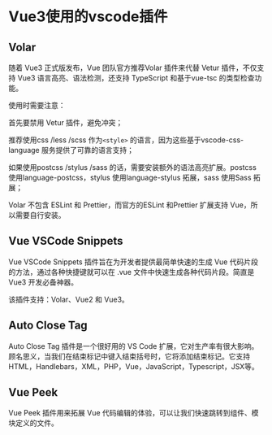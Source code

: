 # Vue3使用的vscode插件

## Volar

随着 Vue3 正式版发布，Vue 团队官方推荐Volar 插件来代替 Vetur 插件，不仅支持 Vue3 语言高亮、语法检测，还支持 TypeScript 和基于vue-tsc 的类型检查功能。

使用时需要注意：

首先要禁用 Vetur 插件，避免冲突；

推荐使用css /less /scss 作为`<style>` 的语言，因为这些基于vscode-css-language 服务提供了可靠的语言支持；

如果使用postcss /stylus /sass 的话，需要安装额外的语法高亮扩展。postcss 使用language-postcss，stylus 使用language-stylus 拓展，sass 使用Sass 拓展；

Volar 不包含 ESLint 和 Prettier，而官方的ESLint 和Prettier 扩展支持 Vue，所以需要自行安装。

## Vue VSCode Snippets

Vue VSCode Snippets 插件旨在为开发者提供最简单快速的生成 Vue 代码片段的方法，通过各种快捷键就可以在 .vue 文件中快速生成各种代码片段。简直是 Vue3 开发必备神器。

该插件支持：Volar、Vue2 和 Vue3。

## Auto Close Tag

Auto Close Tag 插件是一个很好用的 VS Code 扩展，它对生产率有很大影响。顾名思义，当我们在结束标记中键入结束括号时，它将添加结束标记。它支持HTML，Handlebars，XML，PHP，Vue，JavaScript，Typescript，JSX等。

## Vue Peek

Vue Peek 插件用来拓展 Vue 代码编辑的体验，可以让我们快速跳转到组件、模块定义的文件。

